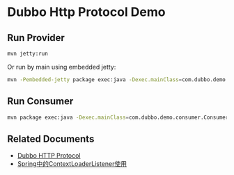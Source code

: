 Dubbo Http Protocol Demo
========================

Run Provider
---------------------

```bash
mvn jetty:run
```

Or run by main using embedded jetty:

```bash
mvn -Pembedded-jetty package exec:java -Dexec.mainClass=com.dubbo.demo.provider.ProviderMain
```

Run Consumer
----------------------

```bash
mvn package exec:java -Dexec.mainClass=com.dubbo.demo.consumer.ConsumerMain
```

Related Documents
----------------------------

- [Dubbo HTTP Protocol](http://code.alibabatech.com/wiki/display/dubbo/User+Guide-zh#UserGuide-zh-http%3A%2F%2F)
- [Spring中的ContextLoaderListener使用](http://wangpj.iteye.com/blog/882939)
